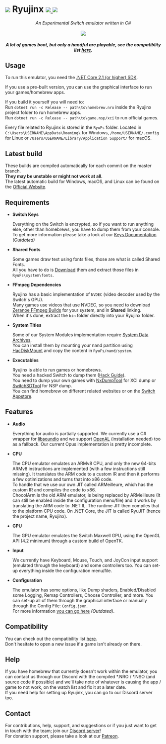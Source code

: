 
<h1>
    <img src="https://i.imgur.com/G6Mleco.png"> Ryujinx 
    <a href="https://ci.appveyor.com/project/gdkchan/ryujinx" target="_blank">
        <img src="https://ci.appveyor.com/api/projects/status/ssg4jwu6ve3k594s?svg=true">
    </a> 
    <a href="https://discord.gg/N2FmfVc">
        <img src="https://img.shields.io/discord/410208534861447168.svg">
    </a>
</h1>

<p align="center">
    <i>An Experimental Switch emulator written in C#</i><br />
    <br />
    <img src="https://i.imgur.com/JDLmXJ6.png">
</p>

<h5 align="center">
    A lot of games boot, but only a handful are playable, see the compatiblity list <a href="https://github.com/Ryujinx/Ryujinx-Games-List/issues" target="_blank">here</a>.
</h5>

## Usage

To run this emulator, you need the [.NET Core 2.1 (or higher) SDK](https://dotnet.microsoft.com/download/dotnet-core).  

If you use a pre-built version, you can use the graphical interface to run your games/homebrew apps.  

If you build it yourself you will need to:  
Run `dotnet run -c Release -- path\to\homebrew.nro` inside the Ryujinx project folder to run homebrew apps.  
Run `dotnet run -c Release -- path\to\game.nsp/xci` to run official games.

Every file related to Ryujinx is stored in the `RyuFs` folder. Located in `C:\Users\USERNAME\AppData\Roaming\` for Windows, `/home/USERNAME/.config` for Linux or `/Users/USERNAME/Library/Application Support/` for macOS.

## Latest build

These builds are compiled automatically for each commit on the master branch.  
**They may be unstable or might not work at all.**  
The latest automatic build for Windows, macOS, and Linux can be found on the [Official Website](https://ryujinx.org/#/Build).

## Requirements

 - **Switch Keys**  
 
   Everything on the Switch is encrypted, so if you want to run anything else, other than homebrews, you have to dump them from your console. To get more information please take a look at our [Keys Documentation](KEYS.md) *(Outdated)*
   
 - **Shared Fonts**  
 
   Some games draw text using fonts files, those are what is called Shared Fonts.  
   All you have to do is [Download](https://ryujinx.org/ryujinx_shared_fonts.zip) them and extract those files in `RyuFs\system\fonts`.
   
 - **FFmpeg Dependencies**  
 
   Ryujinx has a basic implementation of `NVDEC` (video decoder used by the Switch's GPU).  
   Many games use videos that use NVDEC, so you need to download [Zeranoe FFmpeg Builds](http://ffmpeg.zeranoe.com/builds/) for your system, and in **Shared** linking.  
   When it's done, extract the `bin` folder directly into your Ryujinx folder.
   
 - **System Titles**  
 
   Some of our System Modules implementation require [System Data Archives](https://switchbrew.org/wiki/Title_list#System_Data_Archives).  
   You can install them by mounting your nand partition using [HacDiskMount](https://switchtools.sshnuke.net/) and copy the content in `RyuFs/nand/system`.
   
 - **Executables**
 
   Ryujinx is able to run games or homebrews.  
   You need a hacked Switch to dump them ([Hack Guide](https://switch.hacks.guide/)).  
   You need to dump your own games with [NxDumpTool](https://github.com/DarkMatterCore/nxdumptool) for XCI dump or [SwitchSDTool](https://github.com/CaitSith2/SwitchSDTool) for NSP dump.  
   You can find homebrew on different related websites or on the [Switch Appstore](https://www.switchbru.com/appstore/).

## Features

 - **Audio**  
 
   Everything for audio is partially supported. We currently use a C# wrapper for [libsoundio](http://libsound.io/) and we support [OpenAL](https://openal.org/downloads/OpenAL11CoreSDK.zip) (installation needed) too as a fallback. Our current Opus implementation is pretty incomplete.

- **CPU**  

  The CPU emulator emulates an ARMv8 CPU, and only the new 64-bits ARMv8 instructions are implemented (with a few instructions still missing). It translates the ARM code to a custom IR and then it performs a few optimizations and turns that into x86 code.  
  To handle that we use our own JIT called ARMeilleure, which has the custom IR and compiles the code to x86.  
  ChocolArm is the old ARM emulator, is being replaced by ARMeilleure (It can still be enabled inside the configuration menu/file) and it works by translating the ARM code to .NET IL. The runtime JIT then compiles that to the platform CPU code. On .NET Core, the JIT is called RyuJIT (hence the project name, Ryujinx).

- **GPU**  

  The GPU emulator emulates the Switch Maxwell GPU, using the OpenGL API (4.2 minimum) through a custom build of OpenTK.
  
- **Input**  

   We currently have Keyboard, Mouse, Touch, and JoyCon input support (emulated through the keyboard) and some controllers too. You can set-up everything inside the configuration menu/file.
  
- **Configuration**  
 
   The emulator has some options, like Dump shaders, Enabled/Disabled some Logging, Remap Controllers, Choose Controller, and more. You can set-up all of them through the graphical interface or manually through the Config File: `Config.json`.  
For more information [you can go here](CONFIG.md) *(Outdated)*.

## Compatibility

You can check out the compatibility list [here](https://github.com/Ryujinx/Ryujinx-Games-List/issues).  
Don't hesitate to open a new issue if a game isn't already on there.

## Help

If you have homebrew that currently doesn't work within the emulator, you can contact us through our Discord with the compiled *.NRO / *.NSO (and source code if possible) and we'll take note of whatever is causing the app / game to not work, on the watch list and fix it at a later date.  
If you need help for setting up Ryujinx, you can go to our Discord server too.

## Contact

For contributions, help, support, and suggestions or if you just want to get in touch with the team; join our [Discord server](https://discord.gg/N2FmfVc)!  
For donation support, please take a look at our [Patreon](https://www.patreon.com/ryujinx).